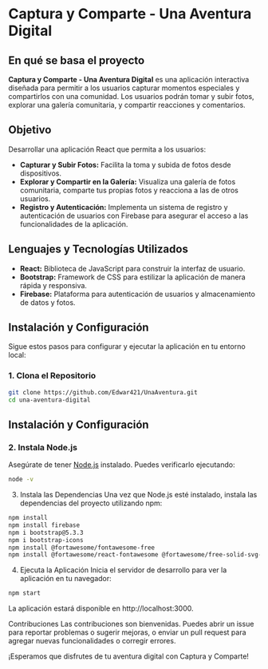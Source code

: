 # Captura y Comparte - Una Aventura Digital

## En qué se basa el proyecto

**Captura y Comparte - Una Aventura Digital** es una aplicación interactiva diseñada para permitir a los usuarios capturar momentos especiales y compartirlos con una comunidad. Los usuarios podrán tomar y subir fotos, explorar una galería comunitaria, y compartir reacciones y comentarios.

## Objetivo

Desarrollar una aplicación React que permita a los usuarios:

- **Capturar y Subir Fotos:** Facilita la toma y subida de fotos desde dispositivos.
- **Explorar y Compartir en la Galería:** Visualiza una galería de fotos comunitaria, comparte tus propias fotos y reacciona a las de otros usuarios.
- **Registro y Autenticación:** Implementa un sistema de registro y autenticación de usuarios con Firebase para asegurar el acceso a las funcionalidades de la aplicación.

## Lenguajes y Tecnologías Utilizados

- **React:** Biblioteca de JavaScript para construir la interfaz de usuario.
- **Bootstrap:** Framework de CSS para estilizar la aplicación de manera rápida y responsiva.
- **Firebase:** Plataforma para autenticación de usuarios y almacenamiento de datos y fotos.

## Instalación y Configuración

Sigue estos pasos para configurar y ejecutar la aplicación en tu entorno local:

### 1. Clona el Repositorio

```bash
git clone https://github.com/Edwar421/UnaAventura.git
cd una-aventura-digital
```

## Instalación y Configuración

### 2. Instala Node.js

Asegúrate de tener [Node.js](https://nodejs.org/) instalado. Puedes verificarlo ejecutando:

```bash
node -v
```

3. Instala las Dependencias
Una vez que Node.js esté instalado, instala las dependencias del proyecto utilizando npm:

```bash
npm install
npm install firebase
npm i bootstrap@5.3.3
npm i bootstrap-icons
npm install @fortawesome/fontawesome-free
npm install @fortawesome/react-fontawesome @fortawesome/free-solid-svg-icons @fortawesome/fontawesome-svg-core @fortawesome/free-regular-svg-icons
```
4. Ejecuta la Aplicación
Inicia el servidor de desarrollo para ver la aplicación en tu navegador:

```bash
npm start
```
La aplicación estará disponible en http://localhost:3000.

Contribuciones
Las contribuciones son bienvenidas. Puedes abrir un issue para reportar problemas o sugerir mejoras, o enviar un pull request para agregar nuevas funcionalidades o corregir errores.


¡Esperamos que disfrutes de tu aventura digital con Captura y Comparte!
